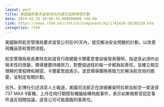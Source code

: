 ```yaml
---
layout: post
title: 美國當局要求波音90天內提交品質管控計劃
date: 2024-02-29 10:09:33.000000000 +08:00
link: https://news.rthk.hk/rthk/ch/component/k2/1742418-20240229.htm
categories: rthk
---
```


美國聯邦航空管理局要求波音公司在90天內，提交解決安全問題的計劃，以改善飛機品質和管控流程。

航空管理局局長惠特克和波音行政總裁卡爾霍恩會談後發表聲明，指波音必須作出根本性的改變，領導層要持續努力，對整個過程的每一步都負起責任，並確立相互理解的里程碑和期望。卡爾霍恩就表示，波音領導團隊將致力於解決航空局的擔憂，並制定有關計劃。

另外，彭博社引述消息人士報道，美國司法部正在詳細審查阿拉斯加航空一架波音737 MAX 9客機，上月在飛行期間有機艙結構飛脫事件，表示如果檢察官認定事件違反相關協議，波音公司可能面臨刑事責任。
